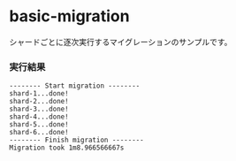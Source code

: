# basic-migration

シャードごとに逐次実行するマイグレーションのサンプルです。

### 実行結果

```shell
-------- Start migration --------
shard-1...done!
shard-2...done!
shard-3...done!
shard-4...done!
shard-5...done!
shard-6...done!
-------- Finish migration --------
Migration took 1m8.966566667s
```
